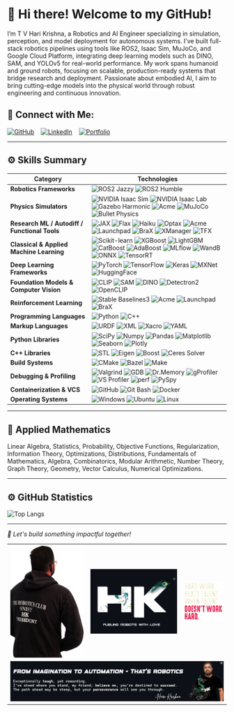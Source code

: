 
# 👋 Hi there! Welcome to my GitHub!

I’m T V Hari Krishna, a Robotics and AI Engineer specializing in simulation, perception, and model deployment for autonomous systems. I’ve built full-stack robotics pipelines using tools like ROS2, Isaac Sim, MuJoCo, and Google Cloud Platform, integrating deep learning models such as DINO, SAM, and YOLOv5 for real-world performance. My work spans humanoid and ground robots, focusing on scalable, production-ready systems that bridge research and deployment. Passionate about embodied AI, I aim to bring cutting-edge models into the physical world through robust engineering and continuous innovation.

## 🔗 Connect with Me:

[![GitHub](https://img.shields.io/badge/-GitHub-181717?logo=github&logoColor=white)](https://github.com/tvharikrishna) &nbsp;&nbsp;
[![LinkedIn](https://img.shields.io/badge/-LinkedIn-0A66C2?logo=linkedin&logoColor=white)](https://www.linkedin.com/in/tvhari-krsna/) &nbsp;&nbsp;
[![Portfolio](https://img.shields.io/badge/-Portfolio-24292E?logo=githubpages&logoColor=white)](https://tvharikrishna.github.io/) &nbsp;&nbsp;

---

## ⚙️ Skills Summary

| **Category**               | **Technologies** |
|---------------------------|------------------|
| **Robotics Frameworks**    | ![ROS2 Jazzy](https://img.shields.io/badge/ROS2%20Jazzy-22314E?style=flat-square&logo=ros&logoColor=white) ![ROS2 Humble](https://img.shields.io/badge/ROS2%20Humble-22314E?style=flat-square&logo=ros&logoColor=white) |
| **Physics Simulators**     | ![NVIDIA Isaac Sim](https://img.shields.io/badge/Nvidia%20Isaac%20Sim-76B900.svg?&style=flat-square&logo=nvidia&logoColor=white) ![NVIDIA Isaac Lab](https://img.shields.io/badge/Nvidia%20Isaac%20Lab-76B900.svg?&style=flat-square&logo=nvidia&logoColor=white) ![Gazebo Harmonic](https://img.shields.io/badge/Gazebo%20Harmonic-007ACC.svg?&style=flat-square&logo=ros&logoColor=white) ![Acme](https://img.shields.io/badge/Acme-1A1A1A?style=flat-square&logo=google&logoColor=white) ![MuJoCo](https://img.shields.io/badge/MuJoCo-1A1A1A?style=flat-square&logo=google&logoColor=white) ![Bullet Physics](https://img.shields.io/badge/Bullet%20Physics-FFA500.svg?&style=flat-square&logo=deno&logoColor=464647) |
| **Research ML / Autodiff / Functional Tools** | ![JAX](https://img.shields.io/badge/JAX-FFAD00.svg?&style=flat-square&logo=google&logoColor=black) ![Flax](https://img.shields.io/badge/Flax-009688.svg?&style=flat-square&logo=leaflet&logoColor=white) ![Haiku](https://img.shields.io/badge/Haiku-3F51B5.svg?&style=flat-square&logo=monzo&logoColor=white) ![Optax](https://img.shields.io/badge/Optax-607D8B.svg?&style=flat-square&logo=optimized&logoColor=white) ![Acme](https://img.shields.io/badge/Acme-FF7043.svg?&style=flat-square&logo=deepmind&logoColor=white) ![Launchpad](https://img.shields.io/badge/Launchpad-6A1B9A.svg?&style=flat-square&logo=google&logoColor=white) ![BraX](https://img.shields.io/badge/BraX-00ACC1.svg?&style=flat-square&logo=google&logoColor=white) ![XManager](https://img.shields.io/badge/XManager-7B1FA2.svg?&style=flat-square&logo=google&logoColor=white) ![TFX](https://img.shields.io/badge/TFX-4285F4?style=flat-square&logo=tensorflow&logoColor=white) |
| **Classical & Applied Machine Learning** | ![Scikit-learn](https://img.shields.io/badge/ScikitLearn-F7931E?style=flat-square&logo=scikit-learn&logoColor=white) ![XGBoost](https://img.shields.io/badge/XGBoost-blue.svg?&style=flat-square&logo=xgboost&logoColor=skyblue) ![LightGBM](https://img.shields.io/badge/LightGBM-8BC34A.svg?&style=flat-square&logo=lightgbm&logoColor=white) ![CatBoost](https://img.shields.io/badge/CatBoost-FFCC00.svg?&style=flat-square&logo=catboost&logoColor=black) ![AdaBoost](https://img.shields.io/badge/AdaBoost-2196F3.svg?&style=flat-square&logo=scikit-learn&logoColor=white) ![MLflow](https://img.shields.io/badge/MLflow-017CEE.svg?&style=flat-square&logo=mlflow&logoColor=white) ![WandB](https://img.shields.io/badge/WandB-FFBE00.svg?&style=flat-square&logo=weightsandbiases&logoColor=black) ![ONNX](https://img.shields.io/badge/ONNX-005CED.svg?&style=flat-square&logo=onnx&logoColor=white) ![TensorRT](https://img.shields.io/badge/TensorRT-76B900?style=flat-square&logo=nvidia&logoColor=white) |
| **Deep Learning Frameworks** | ![PyTorch](https://img.shields.io/badge/PyTorch-EE4C2C?style=flat-square&logo=pytorch&logoColor=white) ![TensorFlow](https://img.shields.io/badge/TensorFlow-FF6F00?style=flat-square&logo=tensorflow&logoColor=white) ![Keras](https://img.shields.io/badge/Keras-D00000?style=flat-square&logo=keras&logoColor=white) ![MXNet](https://img.shields.io/badge/MXNet-D941C5.svg?&style=flat-square&logo=apache&logoColor=white) ![HuggingFace](https://img.shields.io/badge/Transformers-FCC624.svg?&style=flat-square&logo=huggingface&logoColor=black) |
| **Foundation Models & Computer Vision** | ![CLIP](https://img.shields.io/badge/CLIP-607D8B.svg?&style=flat-square&logo=openai&logoColor=white) ![SAM](https://img.shields.io/badge/SAM-AB47BC.svg?&style=flat-square&logo=meta&logoColor=white) ![DINO](https://img.shields.io/badge/DINO-43A047.svg?&style=flat-square&logo=dinamo&logoColor=white) ![Detectron2](https://img.shields.io/badge/Detectron2-1E88E5.svg?&style=flat-square&logo=meta&logoColor=white) ![OpenCLIP](https://img.shields.io/badge/OpenCLIP-6A1B9A.svg?&style=flat-square&logo=openai&logoColor=white) |
| **Reinforcement Learning** | ![Stable Baselines3](https://img.shields.io/badge/Stable--Baselines3-00599C.svg?&style=flat-square&logo=python&logoColor=white) ![Acme](https://img.shields.io/badge/Acme-FF7043.svg?&style=flat-square&logo=deepmind&logoColor=white) ![Launchpad](https://img.shields.io/badge/Launchpad-6A1B9A.svg?&style=flat-square&logo=google&logoColor=white) ![BraX](https://img.shields.io/badge/BraX-00ACC1.svg?&style=flat-square&logo=google&logoColor=white) |
| **Programming Languages**  | ![Python](https://img.shields.io/badge/Python-FFDD54?style=flat-square&logo=python&logoColor=3670A0) ![C++](https://img.shields.io/badge/C++-00599C?style=flat-square&logo=cplusplus&logoColor=white) |
| **Markup Languages**       | ![URDF](https://img.shields.io/badge/URDF-22314E.svg?&style=flat-square&logo=ros&logoColor=white) ![XML](https://img.shields.io/badge/XML-22314E.svg?&style=flat-square&logo=ros&logoColor=white) ![Xacro](https://img.shields.io/badge/Xacro-22314E.svg?&style=flat-square&logo=ros&logoColor=white) ![YAML](https://img.shields.io/badge/YAML%20-22314E.svg?&style=flat-square&logo=yaml&logoColor=white) |
| **Python Libraries**       | ![SciPy](https://img.shields.io/badge/SciPy-0C55A5?style=flat-square&logo=scipy&logoColor=white) ![Numpy](https://img.shields.io/badge/Numpy-013243?style=flat-square&logo=numpy&logoColor=white) ![Pandas](https://img.shields.io/badge/Pandas-150458?style=flat-square&logo=pandas&logoColor=white) ![Matplotlib](https://img.shields.io/badge/Matplotlib-8B0000?style=flat-square&logo=python&logoColor=white) ![Seaborn](https://img.shields.io/badge/Seaborn-3776AB?style=flat-square&logo=python&logoColor=white) ![Plotly](https://img.shields.io/badge/Plotly-3F4F75?style=flat-square&logo=plotly&logoColor=white) |
| **C++ Libraries**          | ![STL](https://img.shields.io/badge/STL-00599C?style=flat-square&logo=cplusplus&logoColor=white) ![Eigen](https://img.shields.io/badge/Eigen-003545?style=flat-square&logo=hackthebox&logoColor=white) ![Boost](https://img.shields.io/badge/Boost-00599C?style=flat-square&logo=boost&logoColor=white) ![Ceres Solver](https://img.shields.io/badge/Ceres%20Solver-8B0000?style=flat-square&logo=aiqfome&logoColor=white) |
| **Build Systems**          | ![CMake](https://img.shields.io/badge/CMake-064F8C?style=flat-square&logo=cmake&logoColor=white) ![Bazel](https://img.shields.io/badge/Bazel-121D33?style=flat-square&logo=blockchaindotcom&logoColor=fff) ![Make](https://img.shields.io/badge/GNU%20Make-000000?style=flat-square&logo=gnu&logoColor=white) |
| **Debugging & Profiling**  | ![Valgrind](https://img.shields.io/badge/Valgrind-59666C?style=flat-square&logo=deepin&logoColor=white) ![GDB](https://img.shields.io/badge/GBD-333333?style=flat-square&logo=gnu&logoColor=white) ![Dr.Memory](https://img.shields.io/badge/Dr.Memory-0078D6?style=flat-square&logo=windows-terminal&logoColor=white) ![gProfiler](https://img.shields.io/badge/gProfiler-000000?style=flat-square&logo=icq&logoColor=42F425) ![VS Profiler](https://img.shields.io/badge/Visual%20Studio%20Profiler-5C2D91?style=flat-square&logo=visual-studio&logoColor=white) ![perf](https://img.shields.io/badge/perf-000000?style=flat-square&logo=linux&logoColor=white) ![PySpy](https://img.shields.io/badge/PySpy-FFDD54?style=flat-square&logo=python&logoColor=3670A0) |
| **Containerization & VCS** | ![GitHub](https://img.shields.io/badge/GitHub-181717?style=flat-square&logo=github&logoColor=white) ![Git Bash](https://img.shields.io/badge/Git_Bash-000000?style=flat-square&logo=gnubash&logoColor=white) ![Docker](https://img.shields.io/badge/Docker-2496ED?style=flat-square&logo=docker&logoColor=white) |
| **Operating Systems**      | ![Windows](https://img.shields.io/badge/Windows-0078D6?style=flat-square&logo=windows-95&logoColor=white) ![Ubuntu](https://img.shields.io/badge/Ubuntu-E95420?style=flat-square&logo=ubuntu&logoColor=white) ![Linux](https://img.shields.io/badge/Linux-FCC624?style=flat-square&logo=linux&logoColor=black) |


---

## 🧮 Applied Mathematics

Linear Algebra, Statistics, Probability, Objective Functions, Regularization, Information Theory, Optimizations, Distributions, Fundamentals of Mathematics, Algebra, Combinatorics, Modular Arithmetic, Number Theory, Graph Theory, Geometry, Vector Calculus, Numerical Optimizations.

---

## ⚙️ GitHub Statistics

<!-- ![Hari's GitHub stats](https://github-readme-stats.vercel.app/api?username=tvharikrishna&show_icons=true&theme=radical)  -->
![Top Langs](https://github-readme-stats.vercel.app/api/top-langs/?username=tvharikrishna&layout=compact)

---

*🎯 Let's build something impactful together!*

<table align="center">
    <tr>
        <!-- Discipline Quote -->
        <td align="center">
            <img src="readme_data/president_hari.png" alt="Profile" width="330" />
        </td>
        <!-- Radha Krishna Image -->
        <td align="center">
            <img src="readme_data/radhakrishna.png" alt="Radha Krishna Image" width="385" />
        </td>
        <!-- Profile Image -->
        <td align="center">
            <img src="readme_data/discipline_is_key.png" alt="Discipline Quote" width="180" />
        </td>
    </tr>
    <tr>
        <!-- Final Motivational Image -->
        <td colspan="3" align="center">
            <img src="readme_data/harikrishna_motivation.png" alt="Checkmate Buddy" width="1000" />
        </td>
    </tr>
</table>

